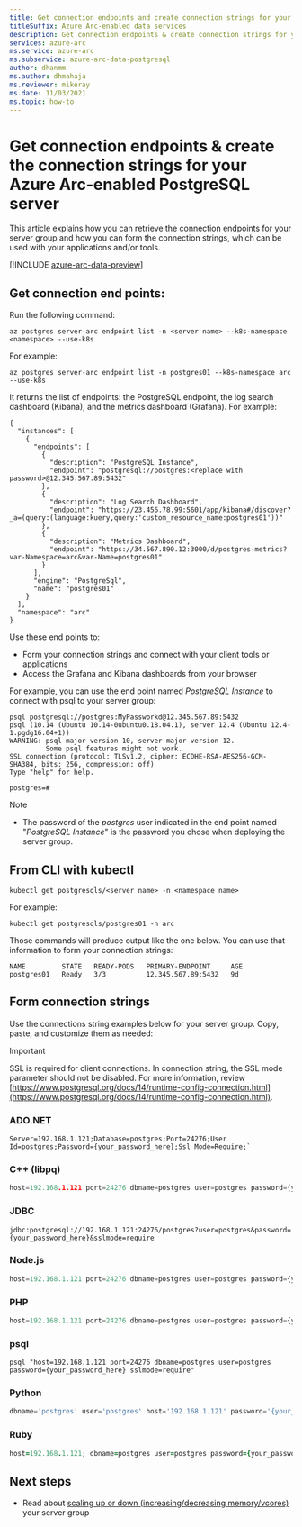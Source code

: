 ```yaml
---
title: Get connection endpoints and create connection strings for your Azure Arc-enabled PostgreSQL server
titleSuffix: Azure Arc-enabled data services
description: Get connection endpoints & create connection strings for your Azure Arc-enabled PostgreSQL server
services: azure-arc
ms.service: azure-arc
ms.subservice: azure-arc-data-postgresql
author: dhanmm
ms.author: dhmahaja
ms.reviewer: mikeray
ms.date: 11/03/2021
ms.topic: how-to
---
```


# Get connection endpoints & create the connection strings for your Azure Arc-enabled PostgreSQL server

This article explains how you can retrieve the connection endpoints for your server group and how you can form the connection strings, which can be used with your applications and/or tools.


[!INCLUDE [azure-arc-data-preview](../../../includes/azure-arc-data-preview.md)]

## Get connection end points:

Run the following command:
```azurecli
az postgres server-arc endpoint list -n <server name> --k8s-namespace <namespace> --use-k8s
```
For example:
```azurecli
az postgres server-arc endpoint list -n postgres01 --k8s-namespace arc --use-k8s
```

It returns the list of endpoints: the PostgreSQL endpoint, the log search dashboard (Kibana), and the metrics dashboard (Grafana). For example: 

```output
{
  "instances": [
    {
      "endpoints": [
        {
          "description": "PostgreSQL Instance",
          "endpoint": "postgresql://postgres:<replace with password>@12.345.567.89:5432"
        },
        {
          "description": "Log Search Dashboard",
          "endpoint": "https://23.456.78.99:5601/app/kibana#/discover?_a=(query:(language:kuery,query:'custom_resource_name:postgres01'))"
        },
        {
          "description": "Metrics Dashboard",
          "endpoint": "https://34.567.890.12:3000/d/postgres-metrics?var-Namespace=arc&var-Name=postgres01"
        }
      ],
      "engine": "PostgreSql",
      "name": "postgres01"
    }
  ],
  "namespace": "arc"
}
```

Use these end points to:

- Form your connection strings and connect with your client tools or applications
- Access the Grafana and Kibana dashboards from your browser

For example, you can use the end point named _PostgreSQL Instance_ to connect with psql to your server group:

```console
psql postgresql://postgres:MyPassworkd@12.345.567.89:5432
psql (10.14 (Ubuntu 10.14-0ubuntu0.18.04.1), server 12.4 (Ubuntu 12.4-1.pgdg16.04+1))
WARNING: psql major version 10, server major version 12.
         Some psql features might not work.
SSL connection (protocol: TLSv1.2, cipher: ECDHE-RSA-AES256-GCM-SHA384, bits: 256, compression: off)
Type "help" for help.

postgres=#
```
> [!NOTE]
>
> - The password of the _postgres_ user indicated in the end point named "_PostgreSQL Instance_" is the password you chose when deploying the server group.


## From CLI with kubectl

```console
kubectl get postgresqls/<server name> -n <namespace name>
```

For example:
```azurecli
kubectl get postgresqls/postgres01 -n arc
```

Those commands will produce output like the one below. You can use that information to form your connection strings:

```console
NAME         STATE   READY-PODS   PRIMARY-ENDPOINT     AGE
postgres01   Ready   3/3          12.345.567.89:5432   9d
```

## Form connection strings

Use the connections string examples below for your server group. Copy, paste, and customize them as needed:

> [!IMPORTANT]
> SSL is required for client connections. In connection string, the SSL mode parameter should not be disabled. For more information, review [https://www.postgresql.org/docs/14/runtime-config-connection.html](https://www.postgresql.org/docs/14/runtime-config-connection.html).

### ADO.NET

```ado.net
Server=192.168.1.121;Database=postgres;Port=24276;User Id=postgres;Password={your_password_here};Ssl Mode=Require;`
```

### C++ (libpq)

```cpp
host=192.168.1.121 port=24276 dbname=postgres user=postgres password={your_password_here} sslmode=require
```

### JDBC

```jdbc
jdbc:postgresql://192.168.1.121:24276/postgres?user=postgres&password={your_password_here}&sslmode=require
```

### Node.js

```node.js
host=192.168.1.121 port=24276 dbname=postgres user=postgres password={your_password_here} sslmode=require
```

### PHP

```php
host=192.168.1.121 port=24276 dbname=postgres user=postgres password={your_password_here} sslmode=require
```

### psql

```psql
psql "host=192.168.1.121 port=24276 dbname=postgres user=postgres password={your_password_here} sslmode=require"
```

### Python

```python
dbname='postgres' user='postgres' host='192.168.1.121' password='{your_password_here}' port='24276' sslmode='true'
```

### Ruby

```ruby
host=192.168.1.121; dbname=postgres user=postgres password={your_password_here} port=24276 sslmode=require
```

## Next steps
- Read about [scaling up or down (increasing/decreasing memory/vcores)](scale-up-down-postgresql-server-using-cli.md) your server group
